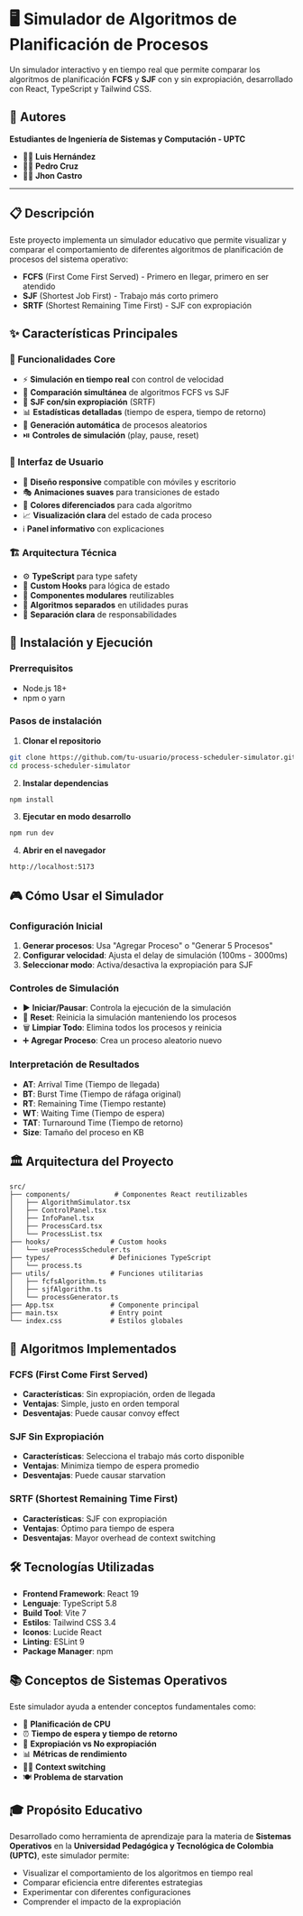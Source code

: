 # 🖥️ Simulador de Algoritmos de Planificación de Procesos

Un simulador interactivo y en tiempo real que permite comparar los algoritmos de planificación **FCFS** y **SJF** con y sin expropiación, desarrollado con React, TypeScript y Tailwind CSS.

## 👥 Autores

**Estudiantes de Ingeniería de Sistemas y Computación - UPTC**
- 👨‍💻 **Luis Hernández**
- 👨‍💻 **Pedro Cruz** 
- 👨‍💻 **Jhon Castro**

---

## 📋 Descripción

Este proyecto implementa un simulador educativo que permite visualizar y comparar el comportamiento de diferentes algoritmos de planificación de procesos del sistema operativo:

- **FCFS** (First Come First Served) - Primero en llegar, primero en ser atendido
- **SJF** (Shortest Job First) - Trabajo más corto primero
- **SRTF** (Shortest Remaining Time First) - SJF con expropiación

## ✨ Características Principales

### 🎯 Funcionalidades Core
- ⚡ **Simulación en tiempo real** con control de velocidad
- 🔄 **Comparación simultánea** de algoritmos FCFS vs SJF
- 🔀 **SJF con/sin expropiación** (SRTF)
- 📊 **Estadísticas detalladas** (tiempo de espera, tiempo de retorno)
- 🎲 **Generación automática** de procesos aleatorios
- ⏯️ **Controles de simulación** (play, pause, reset)

### 🎨 Interfaz de Usuario
- 📱 **Diseño responsive** compatible con móviles y escritorio
- 🎭 **Animaciones suaves** para transiciones de estado
- 🎨 **Colores diferenciados** para cada algoritmo
- 📈 **Visualización clara** del estado de cada proceso
- ℹ️ **Panel informativo** con explicaciones

### 🏗️ Arquitectura Técnica
- ⚙️ **TypeScript** para type safety
- 🎣 **Custom Hooks** para lógica de estado
- 🧩 **Componentes modulares** reutilizables
- 🔧 **Algoritmos separados** en utilidades puras
- 🎯 **Separación clara** de responsabilidades

## 🚀 Instalación y Ejecución

### Prerrequisitos
- Node.js 18+
- npm o yarn

### Pasos de instalación

1. **Clonar el repositorio**
```bash
git clone https://github.com/tu-usuario/process-scheduler-simulator.git
cd process-scheduler-simulator
```

2. **Instalar dependencias**
```bash
npm install
```

3. **Ejecutar en modo desarrollo**
```bash
npm run dev
```

4. **Abrir en el navegador**
```
http://localhost:5173
```

## 🎮 Cómo Usar el Simulador

### Configuración Inicial
1. **Generar procesos**: Usa "Agregar Proceso" o "Generar 5 Procesos"
2. **Configurar velocidad**: Ajusta el delay de simulación (100ms - 3000ms)
3. **Seleccionar modo**: Activa/desactiva la expropiación para SJF

### Controles de Simulación
- ▶️ **Iniciar/Pausar**: Controla la ejecución de la simulación
- 🔄 **Reset**: Reinicia la simulación manteniendo los procesos
- 🗑️ **Limpiar Todo**: Elimina todos los procesos y reinicia
- ➕ **Agregar Proceso**: Crea un proceso aleatorio nuevo

### Interpretación de Resultados
- **AT**: Arrival Time (Tiempo de llegada)
- **BT**: Burst Time (Tiempo de ráfaga original)
- **RT**: Remaining Time (Tiempo restante)
- **WT**: Waiting Time (Tiempo de espera)
- **TAT**: Turnaround Time (Tiempo de retorno)
- **Size**: Tamaño del proceso en KB

## 🏛️ Arquitectura del Proyecto

```
src/
├── components/           # Componentes React reutilizables
│   ├── AlgorithmSimulator.tsx
│   ├── ControlPanel.tsx
│   ├── InfoPanel.tsx
│   ├── ProcessCard.tsx
│   └── ProcessList.tsx
├── hooks/               # Custom hooks
│   └── useProcessScheduler.ts
├── types/               # Definiciones TypeScript
│   └── process.ts
├── utils/               # Funciones utilitarias
│   ├── fcfsAlgorithm.ts
│   ├── sjfAlgorithm.ts
│   └── processGenerator.ts
├── App.tsx              # Componente principal
├── main.tsx             # Entry point
└── index.css            # Estilos globales
```

## 🔬 Algoritmos Implementados

### FCFS (First Come First Served)
- **Características**: Sin expropiación, orden de llegada
- **Ventajas**: Simple, justo en orden temporal
- **Desventajas**: Puede causar convoy effect

### SJF Sin Expropiación
- **Características**: Selecciona el trabajo más corto disponible
- **Ventajas**: Minimiza tiempo de espera promedio
- **Desventajas**: Puede causar starvation

### SRTF (Shortest Remaining Time First)
- **Características**: SJF con expropiación
- **Ventajas**: Óptimo para tiempo de espera
- **Desventajas**: Mayor overhead de context switching

## 🛠️ Tecnologías Utilizadas

- **Frontend Framework**: React 19
- **Lenguaje**: TypeScript 5.8
- **Build Tool**: Vite 7
- **Estilos**: Tailwind CSS 3.4
- **Iconos**: Lucide React
- **Linting**: ESLint 9
- **Package Manager**: npm

## 📚 Conceptos de Sistemas Operativos

Este simulador ayuda a entender conceptos fundamentales como:

- 🔄 **Planificación de CPU**
- ⏰ **Tiempo de espera y tiempo de retorno**
- 🔀 **Expropiación vs No expropiación**
- 📊 **Métricas de rendimiento**
- 🏃‍♂️ **Context switching**
- 🍽️ **Problema de starvation**

## 🎓 Propósito Educativo

Desarrollado como herramienta de aprendizaje para la materia de **Sistemas Operativos** en la **Universidad Pedagógica y Tecnológica de Colombia (UPTC)**, este simulador permite:

- Visualizar el comportamiento de los algoritmos en tiempo real
- Comparar eficiencia entre diferentes estrategias
- Experimentar con diferentes configuraciones
- Comprender el impacto de la expropiación
